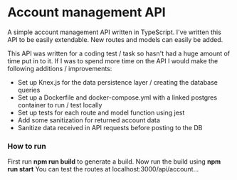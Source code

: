 # Account management API

A simple account management API written in TypeScript. I've written this API to be easily extendable. New routes and models can easily be added.

This API was written for a coding test / task so hasn't had a huge amount of time put in to it. If I was to spend more time on the API I would make the following additions / improvements:

- Set up Knex.js for the data persistence layer / creating the database queries
- Set up a Dockerfile and docker-compose.yml with a linked postgres container to run / test locally
- Set up tests for each route and model function using jest
- Add some sanitization for returned account data
- Sanitize data received in API requests before posting to the DB

### How to run

First run **npm run build** to generate a build.
Now run the build using **npm run start**
You can test the routes at localhost:3000/api/account...
